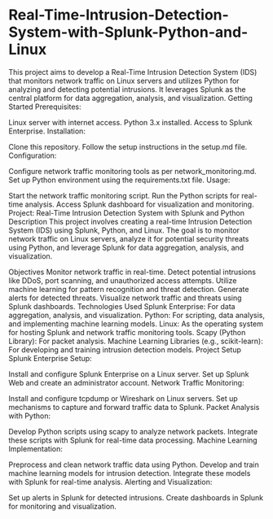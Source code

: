 # Real-Time-Intrusion-Detection-System-with-Splunk-Python-and-Linux
This project aims to develop a Real-Time Intrusion Detection System (IDS) that monitors network traffic on Linux servers and utilizes Python for analyzing and detecting potential intrusions. It leverages Splunk as the central platform for data aggregation, analysis, and visualization.
Getting Started
Prerequisites:

Linux server with internet access.
Python 3.x installed.
Access to Splunk Enterprise.
Installation:

Clone this repository.
Follow the setup instructions in the setup.md file.
Configuration:

Configure network traffic monitoring tools as per network_monitoring.md.
Set up Python environment using the requirements.txt file.
Usage:

Start the network traffic monitoring script.
Run the Python scripts for real-time analysis.
Access Splunk dashboard for visualization and monitoring.
Project: Real-Time Intrusion Detection System with Splunk and Python
Description
This project involves creating a real-time Intrusion Detection System (IDS) using Splunk, Python, and Linux. The goal is to monitor network traffic on Linux servers, analyze it for potential security threats using Python, and leverage Splunk for data aggregation, analysis, and visualization.

Objectives
Monitor network traffic in real-time.
Detect potential intrusions like DDoS, port scanning, and unauthorized access attempts.
Utilize machine learning for pattern recognition and threat detection.
Generate alerts for detected threats.
Visualize network traffic and threats using Splunk dashboards.
Technologies Used
Splunk Enterprise: For data aggregation, analysis, and visualization.
Python: For scripting, data analysis, and implementing machine learning models.
Linux: As the operating system for hosting Splunk and network traffic monitoring tools.
Scapy (Python Library): For packet analysis.
Machine Learning Libraries (e.g., scikit-learn): For developing and training intrusion detection models.
Project Setup
Splunk Enterprise Setup:

Install and configure Splunk Enterprise on a Linux server.
Set up Splunk Web and create an administrator account.
Network Traffic Monitoring:

Install and configure tcpdump or Wireshark on Linux servers.
Set up mechanisms to capture and forward traffic data to Splunk.
Packet Analysis with Python:

Develop Python scripts using scapy to analyze network packets.
Integrate these scripts with Splunk for real-time data processing.
Machine Learning Implementation:

Preprocess and clean network traffic data using Python.
Develop and train machine learning models for intrusion detection.
Integrate these models with Splunk for real-time analysis.
Alerting and Visualization:

Set up alerts in Splunk for detected intrusions.
Create dashboards in Splunk for monitoring and visualization.
